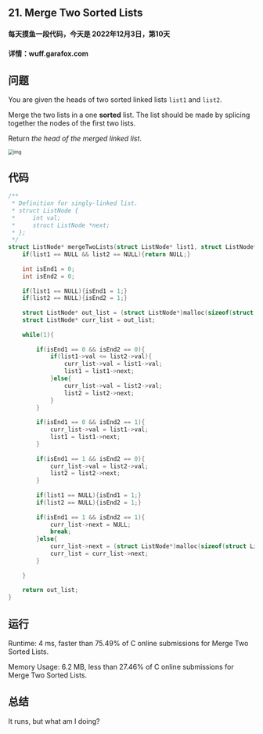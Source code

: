 ## 21. Merge Two Sorted Lists

#### 每天摸鱼一段代码，今天是 **2022年12月3日**，第10天

#### 详情：wuff.garafox.com 

## 问题

You are given the heads of two sorted linked lists `list1` and `list2`.

Merge the two lists in a one **sorted** list. The list should be made by splicing together the nodes of the first two lists.

Return *the head of the merged linked list*.



<img src="https://assets.leetcode.com/uploads/2020/10/03/merge_ex1.jpg" alt="img" style="zoom: 67%;" />

## 代码

```c
/**
 * Definition for singly-linked list.
 * struct ListNode {
 *     int val;
 *     struct ListNode *next;
 * };
 */
struct ListNode* mergeTwoLists(struct ListNode* list1, struct ListNode* list2){
    if(list1 == NULL && list2 == NULL){return NULL;}
    
    int isEnd1 = 0;
    int isEnd2 = 0;
    
    if(list1 == NULL){isEnd1 = 1;}
    if(list2 == NULL){isEnd2 = 1;}
     
    struct ListNode* out_list = (struct ListNode*)malloc(sizeof(struct ListNode));
    struct ListNode* curr_list = out_list;
    
    while(1){
        
        if(isEnd1 == 0 && isEnd2 == 0){
            if(list1->val <= list2->val){
                curr_list->val = list1->val;
                list1 = list1->next;
            }else{
                curr_list->val = list2->val;
                list2 = list2->next;
            }
        }
        
        if(isEnd1 == 0 && isEnd2 == 1){
            curr_list->val = list1->val;
            list1 = list1->next;
        }
        
        if(isEnd1 == 1 && isEnd2 == 0){
            curr_list->val = list2->val;
            list2 = list2->next;
        }
        
        if(list1 == NULL){isEnd1 = 1;}
        if(list2 == NULL){isEnd2 = 1;}
        
        if(isEnd1 == 1 && isEnd2 == 1){
            curr_list->next = NULL;
            break;
        }else{
            curr_list->next = (struct ListNode*)malloc(sizeof(struct ListNode));
            curr_list = curr_list->next;
        }
        
    }
    
    return out_list;
}
```

## 运行

Runtime: 4 ms, faster than 75.49% of C online submissions for Merge Two Sorted Lists.

Memory Usage: 6.2 MB, less than 27.46% of C online submissions for Merge Two Sorted Lists.

## 总结

It runs, but what am I doing?